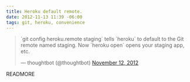 ```yaml
---
title: Heroku default remote.
date: 2012-11-13 11:39 -06:00
tags: git, heroku, convenience
---
```


<blockquote class="twitter-tweet"><p>`git config heroku.remote staging` tells `heroku` to default to the Git remote named staging. Now `heroku open` opens your staging app, etc.</p>&mdash; thoughtbot (@thoughtbot) <a href="https://twitter.com/thoughtbot/status/268034824466468864" data-datetime="2012-11-12T16:57:36+00:00">November 12, 2012</a></blockquote>
<script type="text/javascript" src="//platform.twitter.com/widgets.js" charset="utf-8"></script>
READMORE
